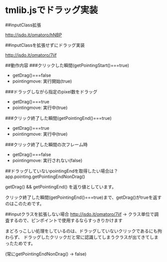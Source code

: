 tmlib.jsでドラッグ実装
========

##inputClass拡張

http://jsdo.it/omatoro/hNBP

##inputClassを拡張せずにドラッグ実装

http://jsdo.it/omatoro/7iif


##動作内容
###クリックした瞬間(getPointingStart()===true)
* getDrag()===false
* pointingmove: 実行開始(true)

###ドラッグしながら指定のpixel数をドラッグ
* getDrag()===true
* pointingmove: 実行中(true)

###クリック終了した瞬間(getPointingEnd()===true)
* getDrag()===true
* pointingmove: 実行中(true)

###クリック終了した瞬間の次フレーム時
* getDrag()===false
* pointingmove: 実行されない(false)

##ドラッグしていないpointingEndを取得したい場合は？
app.pointing.getPointingEndNonDrag()

getDrag() && getPointingEnd() を返り値としています。

クリック終了した瞬間(getPointingEnd()===true)まで、getDrag()がtrueを返すのはこのためです。

##inputクラスを拡張しない場合
http://jsdo.it/omatoro/7iif -> クラス単位で調査するので、ピンポイントで使用するならすっきりかけます

まどろっこしい処理をしているのは、ドラッグしていないクリックであるにも拘わらず、
ドラッグしたクリックだと常に認識してしまうクラスが出てきてしまったためです。

(常にgetPointingEndNonDrag() -> false)

